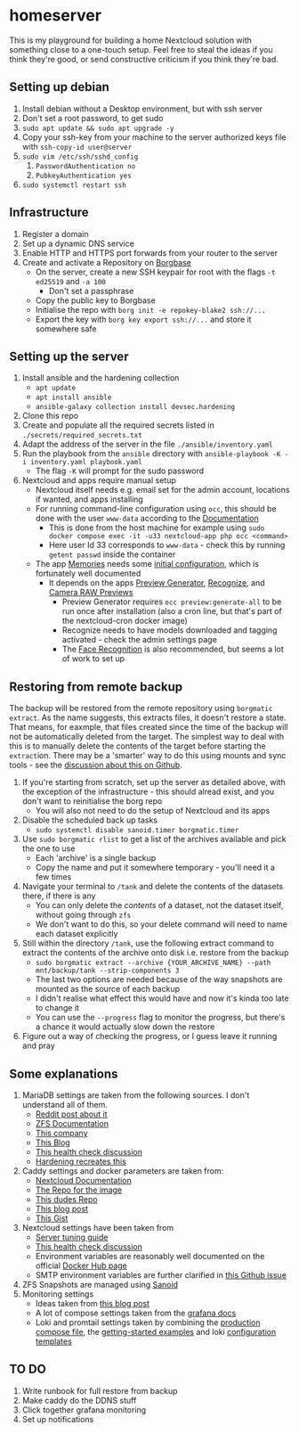 # homeserver

This is my playground for building a home Nextcloud solution with something close to a one-touch setup. Feel free to
steal the ideas if you think they're good, or send constructive criticism if you think they're bad.

## Setting up debian

1. Install debian without a Desktop environment, but with ssh server
2. Don't set a root password, to get sudo
3. `sudo apt update && sudo apt upgrade -y`
4. Copy your ssh-key from your machine to the server authorized keys file with `ssh-copy-id user@server`
5. `sudo vim /etc/ssh/sshd_config`
    1. `PasswordAuthentication no`
    2. `PubkeyAuthentication yes`
6. `sudo systemctl restart ssh`

## Infrastructure

1. Register a domain
2. Set up a dynamic DNS service
3. Enable HTTP and HTTPS port forwards from your router to the server
4. Create and activate a Repository on [Borgbase](https://www.borgbase.com/)
    - On the server, create a new SSH keypair for root with the flags `-t ed25519` and `-a 100`
        - Don't set a passphrase
    - Copy the public key to Borgbase
    - Initialise the repo with `borg init -e repokey-blake2 ssh://...`
    - Export the key with `borg key export ssh://...` and store it somewhere safe

## Setting up the server

1. Install ansible and the hardening collection
    - `apt update`
    - `apt install ansible`
    - `ansible-galaxy collection install devsec.hardening`
2. Clone this repo
3. Create and populate all the required secrets listed in `./secrets/required_secrets.txt`
4. Adapt the address of the server in the file `./ansible/inventory.yaml`
5. Run the playbook from the `ansible` directory with `ansible-playbook -K -i inventory.yaml playbook.yaml`
    - The flag `-K` will prompt for the sudo password
6. Nextcloud and apps require manual setup
    - Nextcloud itself needs e.g. email set for the admin account, locations if wanted, and apps installing
    - For running command-line configuration using `occ`, this should be done with the user `www-data` according to the [Documentation](https://docs.nextcloud.com/server/latest/admin_manual/configuration_server/occ_command.html)
      - This is done from the host machine for example using `sudo docker compose exec -it -u33 nextcloud-app php occ <command>`
      - Here user Id 33 corresponds to `www-data` - check this by running `getent passwd` inside the container
    - The app [Memories](https://github.com/pulsejet/memories) needs some [initial configuration](https://memories.gallery/config/), which is fortunately well documented
	  - It depends on the apps [Preview Generator](https://github.com/rullzer/previewgenerator), [Recognize](https://github.com/nextcloud/recognize), and [Camera RAW Previews](https://github.com/ariselseng/camerarawpreviews)
	    - Preview Generator requires `occ preview:generate-all` to be run once after installation (also a cron line, but that's part of the nextcloud-cron docker image)
		- Recognize needs to have models downloaded and tagging activated - check the admin settings page
		- The [Face Recognition](https://github.com/matiasdelellis/facerecognition) is also recommended, but seems a lot of work to set up
		
## Restoring from remote backup

The backup will be restored from the remote repository using `borgmatic extract`. As the name suggests, this extracts files, it doesn't restore a state. That means, for eaxmple, that files created since the time of the backup will not be automatically deleted from the target. The simplest way to deal with this is to manually delete the contents of the target before starting the `extract`ion. There may be a 'smarter' way to do this using mounts and sync tools - see the [discussion about this on Github](https://github.com/borgbackup/borg/issues/4598).

1. If you're starting from scratch, set up the server as detailed above, with the exception of the infrastructure - this should alread exist, and you don't want to reinitialise the borg repo
    - You will also not need to do the setup of Nextcloud and its apps
2. Disable the scheduled back up tasks
    - `sudo systemctl disable sanoid.timer borgmatic.timer`
3. Use `sudo borgmatic rlist` to get a list of the archives available and pick the one to use
    - Each 'archive' is a single backup
    - Copy the name and put it somewhere temporary - you'll need it a few times
4. Navigate your terminal to `/tank` and delete the contents of the datasets there, if there is any
    - You can only delete the _contents_ of a dataset, not the dataset itself, without going through `zfs`
    - We don't want to do this, so your delete command will need to name each dataset explicitly
5. Still within the directory `/tank`, use the following extract command to extract the contents of the archive onto disk i.e. restore from the backup
    - `sudo borgmatic extract --archive {YOUR_ARCHIVE_NAME} --path mnt/backup/tank --strip-components 3`
    - The last two options are needed because of the way snapshots are mounted as the source of each backup
    - I didn't realise what effect this would have and now it's kinda too late to change it
    - You can use the `--progress` flag to monitor the progress, but there's a chance it would actually slow down the restore
6. Figure out a way of checking the progress, or I guess leave it running and pray

## Some explanations

1. MariaDB settings are taken from the following sources. I don't understand all of them.
    - [Reddit post about it](https://www.reddit.com/r/zfs/comments/u1xklc/mariadbmysql_database_settings_for_zfs/)
    - [ZFS Documentation](https://openzfs.github.io/openzfs-docs/Performance%20and%20Tuning/Workload%20Tuning.html#mysql)
    - [This company](https://www.percona.com/blog/mysql-zfs-performance-update/)
    - [This Blog](https://shatteredsilicon.net/mysql-mariadb-innodb-on-zfs/)
    - [This health check discussion](https://github.com/MariaDB/mariadb-docker/issues/94)
    - [Hardening recreates this](https://github.com/dev-sec/ansible-mysql-hardening/blob/master/tasks/mysql_secure_installation.yml)
2. Caddy settings and docker parameters are taken from:
    - [Nextcloud Documentation](https://github.com/nextcloud/documentation/blob/master/admin_manual/configuration_server/reverse_proxy_configuration.rst)
    - [The Repo for the image](https://github.com/lucaslorentz/caddy-docker-proxy)
    - [This dudes Repo](https://github.com/blazekjan/docker-selfhosted-apps)
    - [This blog post](https://dev.to/jhot/caddy-docker-proxy-like-traefik-but-better-565l)
    - [This Gist](https://gist.github.com/tmo1/72a9dc98b0b6b75f7e4ec336cdc399e1)
3. Nextcloud settings have been taken from
    - [Server tuning guide](https://docs.nextcloud.com/server/21/admin_manual/installation/server_tuning.html)
    - [This health check discussion](https://github.com/nextcloud/docker/issues/676)
	- Environment variables are reasonably well documented on the official [Docker Hub page](https://hub.docker.com/_/nextcloud)
	- SMTP environment variables are further clarified in [this Github issue](https://github.com/nextcloud/docker/issues/1187)
4. ZFS Snapshots are managed using [Sanoid](https://github.com/jimsalterjrs/sanoid)
5. Monitoring settings
    - Ideas taken from [this blog post](https://blog.randombits.host/monitoring-self-hosted-services/)
    - A lot of compose settings taken from
     the [grafana docs](https://grafana.com/docs/grafana-cloud/quickstart/docker-compose-linux/)
    - Loki and promtail settings taken by combining the [production compose file](https://github.com/grafana/loki/blob/main/production/docker-compose.yaml), the [getting-started examples](https://github.com/grafana/loki/tree/main/examples/getting-started) and loki [configuration templates](https://grafana.com/docs/loki/latest/configuration/examples/)

## TO DO

1. Write runbook for full restore from backup
2. Make caddy do the DDNS stuff
3. Click together grafana monitoring
4. Set up notifications
